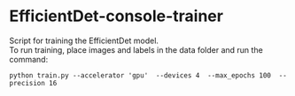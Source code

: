 # EfficientDet-console-trainer

Script for training the EfficientDet model. \
To run training, place images and labels in the data folder and run the command:
```
python train.py --accelerator 'gpu'  --devices 4  --max_epochs 100  --precision 16
```

